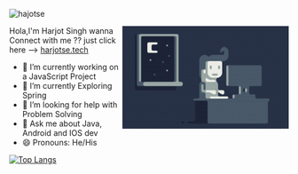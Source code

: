 

<p align="left"> <img src="https://komarev.com/ghpvc/?username=saumya1singh&label=Profile%20views&color=0e75b6&style=flat" alt="hajotse" /> </p>

<img alt="Night Coding" src="https://raw.githubusercontent.com/AVS1508/AVS1508/master/assets/Night-Coding.gif" align="right"/>

Hola,I'm Harjot Singh 
wanna Connect with me ?? just click here --> [harjotse.tech](http://harjotse.tech/)
- 🔭 I’m currently working on a JavaScript Project
- 🌱 I’m currently Exploring Spring 
- 🤔 I’m looking for help with Problem Solving 
- 💬 Ask me about Java, Android and IOS dev
- 😄 Pronouns: He/His

[![Top Langs](https://github-readme-stats.vercel.app/api/top-langs/?username=harjotse&layout=compact&theme=java-dark)](https://github.com/harjotse/github-readme-stats)

